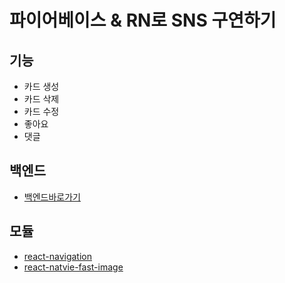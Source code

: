 # 파이어베이스 & RN로 SNS 구연하기

## 기능
- 카드 생성
- 카드 삭제
- 카드 수정
- 좋아요
- 댓글

## 백엔드
- [백엔드바로가기](https://github.com/KoreanThinker/firebase-functinos-sns)

## 모듈
- [react-navigation](https://reactnavigation.org/docs/en/getting-started.html)
- [react-natvie-fast-image](https://github.com/DylanVann/react-native-fast-image)